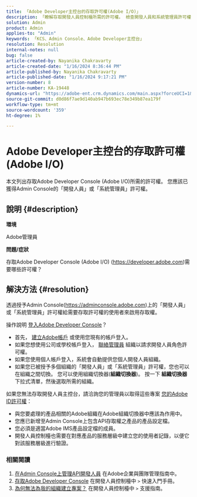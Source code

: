 ```yaml
---
title: 「Adobe Developer主控台的存取許可權(Adobe I/O)」
description: 「瞭解存取開發人員控制檯所需的許可權。 檢查開發人員和系統管理員許可權。」
solution: Admin
product: Admin
applies-to: "Admin"
keywords: 「KCS、Admin Console、Adobe Developer主控台」
resolution: Resolution
internal-notes: null
bug: false
article-created-by: Nayanika Chakravarty
article-created-date: "1/16/2024 8:36:44 PM"
article-published-by: Nayanika Chakravarty
article-published-date: "1/16/2024 9:17:21 PM"
version-number: 8
article-number: KA-19448
dynamics-url: "https://adobe-ent.crm.dynamics.com/main.aspx?forceUCI=1&pagetype=entityrecord&etn=knowledgearticle&id=564687f0-aeb4-ee11-a569-6045bd0063aa"
source-git-commit: d0d86f7ae9d140ab947b693ec78e349b87ea179f
workflow-type: tm+mt
source-wordcount: '359'
ht-degree: 1%

---
```


# Adobe Developer主控台的存取許可權(Adobe I/O)


本文列出存取Adobe Developer Console (Adobe I/O)所需的許可權。 您應該已獲得Admin Console的「開發人員」或「系統管理員」許可權。

## 說明 {#description}


<b>環境</b>

Adobe管理員

<b>問題/症狀</b>

存取Adobe Developer Console (Adobe I/O) (https://developer.adobe.com)需要哪些許可權？


## 解決方法 {#resolution}


透過授予Admin Console(https://adminconsole.adobe.com)上的「開發人員」或「系統管理員」許可權給需要存取許可權的使用者來啟用存取權。

操作說明 [登入Adobe Developer Console](https://developer.adobe.com/developer-console/docs/guides/getting-started/)？

- 首先， [建立Adobe帳戶](https://developer.adobe.com/console) 或使用您現有的帳戶登入。
- 如果您想使用公司或學校帳戶登入， [聯絡管理員](https://helpx.adobe.com/enterprise/kb/contact-administrator.html) 組織以請求開發人員角色許可權。
- 如果您使用個人帳戶登入，系統會自動提供您個人開發人員組織。
- 如果您已被授予多個組織的「開發人員」或「系統管理員」許可權，您也可以在組織之間切換。 您可以使用組織切換器(<b>組織切換器</b>)。 按一下 <b>組織切換器</b> 下拉式清單，然後選取所需的組織。


如果您無法存取開發人員主控台，請洽詢您的管理員以取得這些專案 [您的Adobe ID許可權](https://experienceleague.adobe.com/docs/experience-manager-learn/cloud-service/debugging/debugging-aem-as-a-cloud-service/developer-console.html?lang=en#developer-console-access)：

- 與您要處理的產品相關的Adobe組織在Adobe組織切換器中應該為作用中。
- 您應已新增至Admin Console上包含API存取權之產品的產品設定檔。
- 您必須是適當Adobe IMS產品設定檔的成員。
- 開發人員控制檯也需要在對應產品的服務層級中建立您的使用者記錄，以便它對該服務層級進行驗證。


### 相關閱讀

1. [在Admin Console上管理API開發人員](https://helpx.adobe.com/jp/enterprise/using/manage-developers.html) 在Adobe企業與團隊管理指南中。
2. [存取Adobe Developer Console](https://developer.adobe.com/developer-console/docs/guides/getting-started/) 在開發人員控制檯中 `>`  快速入門手冊。
3. [為何無法為我的組織建立專案？](https://developer.adobe.com/developer-console/docs/support/faq/#why-cant-i-create-a-project-for-my-organization) 在開發人員控制檯中 `>`  支援指南。



